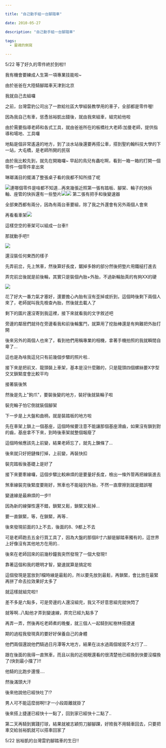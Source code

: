 ```yaml
---

title: "自己動手組一台腳踏車"

date: 2010-05-27

description: "自己動手組一台腳踏車"

tags:
  - 靈魂的側寫

---
```


5/22 等了好久的零件終於到啦!!  

我有機會要練成人生第一項專業技能啦~  

由於爸爸在大陸騎腳踏車天津到北京  

我就自己去組囉  

  

之前，台灣雲豹公司出了一款給社區大學組裝教學用的車子，全部都是零件喔!  

因為我自己有車，慫恿翁裕凱出錢後，就由我來組車，組完給他啦  

由於需要指導老師和各式工具，就由爸爸所在的板橋社大老師:加曼老師，提供指導和場地、工具囉  

地點是個非常遙遠的地方，到了淡水站後還要再搭公車，搭到聖約翰科技大學的下一站，大屯橋，是老師所開的民宿  

  

由於我比較先到，就先在開箱囉~ 早起的鳥兒有蟲吃啊，看到一箱一箱的打開一個零件一個零件拿出來  

琳瑯滿目的擺滿了整張桌子看的我都不知所措了呢  

![](http://8.share.photo.xuite.net/jjcl52/1844340/14439474/762758414_m.jpg)連哪個零件是啥都不知道...再來幾張近照第一張有踏板、腳架、輪子的快拆軸、座管的快拆還有一些墊片![](http://8.share.photo.xuite.net/jjcl52/1844368/14439474/762758454_m.jpg)![](http://8.share.photo.xuite.net/jjcl52/1844355/14439474/762758435_m.jpg)
第二張有把手和後變速器  

全部東西都有兩分，因為有兩台車要組，除了我之外還會有另外兩個人會來  

再看看車架![](http://8.share.photo.xuite.net/jjcl52/184430e/14439474/762758364_m.jpg)  

  

這樣空空的車架可以組成一台車!!  

那就動手吧!!  

![](http://8.share.photo.xuite.net/jjcl52/1844376/14439474/762758468_m.jpg)  

還沒裝任何東西的樣子  

先弄前岔，先上煞車，然後算好長度，鋸掉多餘的部分然後把墊片用鐵槌打進去  

  

弄完前岔後就是前後輪，其實只是裝個內胎+外胎，不過新輪胎真的有夠XX的硬  

![](http://8.share.photo.xuite.net/jjcl52/184432d/14439474/762758395_m.jpg)  

花了好大一番力氣才塞好，還要擔心內胎有沒有歪掉或折到，這個時後剩下兩個人來了，老師就叫我先檢查內胎，然後就去載人了  

  

剩下的圖片還沒寄到我這裡，接下來就看我的文字敘述吧  

旁邊的鄰居們就待在旁邊看我和前後輪奮鬥，就算用了挖胎棒還是有夠難把外胎打開  

後來另外的兩個人也來了，看到他們用稱專業的相機，拿著手機拍照的我就瞬間自卑了...  

這也是為啥我這兒只有前幾個步驟的照片啦..  

  

接下來是把前叉、龍頭裝上車架，基本是沒什麼難的，只是龍頭四個螺絲要X字型交叉鎖緊度會比較平均  

接著裝後煞  

然後是先上"鉤爪"，要裝後變的地方，裝好後就裝輪子啦  

裝完輪子怕它倒就裝個腳架  

  

下一步是上大盤和曲柄，就是裝踏板的地方啦  

先在車架上鎖上一個基座，這個時候要注意不能讓那個基座滑齒，如果沒有鎖到對的齒，基座拿不下來，到時後車架就整個報廢了  

這個時候應該先上前變，結果老師忘了，就先上鍊條了...  

後來就只好把鏈條打掉，上前變，再裝快扣  

裝完踏板後基礎上是好了  

  

接下來要牽線囉，這個步驟比較麻煩的是要量好長度，檢出一條外管再把線裝進去  

煞車線裝完後緊度要剛好，煞車也不能碰到外胎，不然一直摩擦到就是錯誤喔  

變速線是最麻煩的一步!!  

因為新的線彈性還不錯，鎖緊又鬆，鎖緊又鬆掉...  

要一直鎖緊，等，在鎖緊，再等..  

  

後來發現前面的3上不去，後面的8、9都上不去  

可是老師跑去五金行買工具了，因為大盤的那個8寸六腳是腳踏車獨有的，這世界上好像沒有其他地方在用的..  

  

後來在老師回來的前幾秒鐘我突然發現了一個大發現!!  

靠著這個和我的聰明才智，變速就算是搞定啦  

  

這個發現是當放到1檔時線是最鬆的，所以要先放到最鬆，再鎖緊，會比放在最緊再拼了命去拉效果好太多了  

就這樣就組完啦!!  

  

差不多是六點多，可是旁邊的人還沒組完，我又不好意思組完就快閃了  

就等啊..八點他才弄到變速線，弄完已經九點多了  

再弄一弄，然後再吃老師煮的晚餐，就三個人一起騎到紅樹林搭捷運  

  

期的過程我發現真的要好好保養自己的身體  

他們兩個還說他們騎過日月潭等大地方，結果在淡水過兩個坡就不太行了...  

跟在後面的我得一直煞車，而且以我的近視眼還看的很清楚他已經換到快要沒檔換了(快到最小擋了)!!  

他騎的比跑步還慢....  

然後滿頭大汗  

後來他說他已經快吐了!?  

  

男人可不能這麼弱啊!!才一小段距離就掛了  

  

後來搭上捷運已經快十一點了，回到家已經快十二點了..  

第二天再騎到實踐打球，結果就被志穎剪刀腳腳踝，好險我不用騎車回去，只要把車交給翁裕凱就可以搭車回家了  

  

  

  

5/22 翁裕凱的台灣雲豹腳踏車的生日!!  

  

  

  

  

